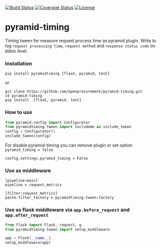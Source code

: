 [![Build Status](https://travis-ci.org/openprocurement/pyramid-timing.svg?branch=master)](https://travis-ci.org/openprocurement/pyramid-timing)
[![Coverage Status](https://coveralls.io/repos/github/openprocurement/pyramid-timing/badge.svg)](https://coveralls.io/github/openprocurement/pyramid-timing)
[![License](https://img.shields.io/badge/License-Apache%202.0-blue.svg)](https://opensource.org/licenses/Apache-2.0)

# pyramid-timing

Timing tween for measure request process time as pyramid plugin.
Write to log `request processing time`, `request method` and `response status code` on `DEBUG` level.

### Installation

```shell
pip install pyramidtiming [flask, pyramid, test]
```

or

```shell
git clone https://github.com/openprocurement/pyramid-timing.git
cd pyramid-timing
pip install .[flask, pyramid, test]
```

### How to use

```python
from pyramid.config import Configurator
from pyramidtiming.tween import includeme as include_tween
config = Configurator()
include_tween(config)
```
For disable pyramid-timing you can remove plugin or set option `pyramid_timing = false`

`config.settings.pyramid_timing = False`


### Use as middleware

```
[pipeline:main]
pipeline = request_metrics

[filter:request_metrics]
paste.filter_factory = pyramidtiming.tween:factory
```

### Use as flask middleware via `app.before_request` and `app.after_request`

```python
from flask import Flask, request, g
from pyramidtiming.tween import setup_middleware

app = Flask(__name__)
setup_middleware(app)
```
